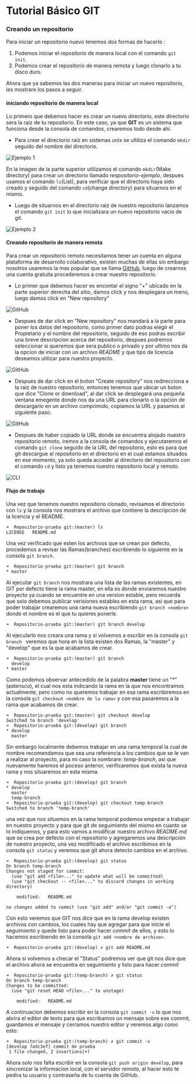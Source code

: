 # Tutorial Básico GIT

### Creando un repositorio

Para iniciar un repositorio nuevo tenemos dos formas de hacerlo :

1. Podemos iniciar el repositorio de manera local con el comando `git init`.
2. Podemos crear el repositorio de manera remota y luego clonarlo a tu disco duro.

Ahora que ya sabemos las dos maneras para iniciar un nuevo repositorio, les mostrare los pasos a seguir.

#### iniciando repositorio de manera local

Lo primero que debemos hacer es crear un nuevo directorio, este directorio sera la raíz de tu repositorio. En este caso, ya que **GIT** es un sistema que funciona desde la consola de comandos, crearemos todo desde ahí.

- Para crear el directorio raíz en sistemas unix se ultiliza el comando `mkdir` seguido del nombre del directorio.

![Ejemplo 1](image/console01.png "Creando repositorio 1")

En la imagen de la parte superior utilizamos el comando `mkdir`(Make directory) para crear un directorio llamado *respositorio-ejemplo*, despues usamos el comando `ls`(List), para verificar que el directorio haya sido creado y seguido del comando `cd`(change directory) para situarnos en el mismo.

- Luego de situarnos en el directorio raiz de nuestro repositorio lanzamos el comando `git init` lo que inicializara un nuevo repositorio vacio de git.

![Ejemplo 2](image/console02.png "Creando repositorio 2")

#### Creando repositorio de manera remota

Para crear un repositorio remoto necesitamos tener un cuenta en alguna plataforma de desarrollo colaborativo, existen muchas de ellas sin embargo nosotros usaremos la mas popular que se llama [GitHub](https://github.com/ "ir a github.com"), luego de crearnos una cuenta gratuita procederemos a crear nuestro repositorio.

- Lo primer que debemos hacer es encontar el signo "+" ubicado en la parte superior derecha del sitio, damos click y nos desplegara un menú, luego damos click en "New repository"

![GitHub](image/github01.png "Paso 1")

- Despues de dar click en "New repository" nos mandará a la parte para poner los datos del repositorio, como primer dato podras elegir el Propietario y el nombre del repositorio, seguido de eso podras escribir una breve descripcion acerca del repositorio, despues podremos seleccionar si queremos que sera publico o privado y por ultimo nos da la opcion de iniciar con un archivo *README* y que tipo de licencia deseamos utilizar para nuestro proyecto.

![GitHub](image/github02.png "Paso 2")

- Despues de dar click en el boton "Create repository" nos redirecciona a la raíz de nuestro repositorio, entonces tenemos que ubicar un boton que dice "Clone or download", al dar click se desplegará una pequeña ventana emegente donde nos da una URL para clonarlo o la opción de descargarlo en un archivo comprimido, copiamos la URL y pasamos al siguiente paso.

![GitHub](image/github03.png "Paso 3")

- Despues de haber copiado la URL donde se encuentra alojado nuestro repositorio remoto, iremos a la consola de comandos y ejecutaremos el comando `git clone` seguido de la URL del repositorio, esto es para que git descargue el repositorio en el directorio en el cual estamos situados en ese momento, ya solo queda acceder al directorio del repositorio con el comando `cd` y listo ya tenemos nuestro repositorio local y remoto.

![CLI](image/console03.png)

#### Flujo de trabajo

Una vez que tenemos nuestro repositorio clonado, revisamos el directorio con `ls` y la consola nos mostrara el archivo que contiene la descripcion de la licencia y el README.

~~~
➜  Repositorio-prueba git:(master) ls
LICENSE   README.md
~~~

Una vez verificado que esten los archivos que se crean por defecto, procedemos a revisar las Ramas(branches) escribiendo lo siguiente en la consola `git branch`.

~~~
➜  Repositorio-prueba git:(master) git branch
* master
~~~

Al ejecutar `git branch` nos mostrara una lista de las ramas existentes, en GIT por defecto tiene la rama master, en ella es donde enviaremos nuestro proyecto ya cuando se encuentre en una version estable, pero recuerda que solo debemos publicar verisiones estables en esta rama, asi que para poder trabajar crearemos una rama nueva escribiendo `git branch <nombre>` donde el nombre es el que tu quieres ponerle.

~~~
➜  Repositorio-prueba git:(master) git branch develop
~~~

Al ejecularlo nos creara una rama y si volvemos a escribir en la consola `git branch ` veremos que hora en la lista existen dos Ramas, la "master" y "develop" que es la que acabamos de crear.

~~~
➜  Repositorio-prueba git:(master) git branch
  develop
* master
~~~

Como podemos observar antecedido de la palabra **master** tiene un "\*" (asterisco), el cual nos esta indicando la rama en la que nos encontramos actualmente, pero como no queremos trabajar en esa rama escribiremos en la consola `git checkout <nombre de la rama>` y con esa pasaremos a la rama que acabamos de crear.

~~~
➜  Repositorio-prueba git:(master) git checkout develop
Switched to branch 'develop'
➜  Repositorio-prueba git:(develop) git branch
* develop
  master
~~~

Sin embargo localmente debemos trabajar en una rama temporal la cual de nombre recomendamos que sea una referencia a los cambios que se le van a realizar al proyecto, para mi caso la nombrare: *temp-branch*, asi que nuevamente haremos el poceso anterior, verificaremos que exista la nueva rama y nos situaremos en esta misma.

~~~
➜  Repositorio-prueba git:(develop) git branch
* develop
  master
  temp-branch
➜  Repositorio-prueba git:(develop) git checkout temp-branch
Switched to branch 'temp-branch'
~~~

una vez que nos situemos en la rama temporal podemos empezar a trabajar en nuestro proyecto y para que git de seguimiento del mismo en cuanto se lo indiquemos, y para esto vamos a modificar nuestro archivo *README.md* que se crea por defecto con el repositorio y agregaremos una descripción de nuestro proyecto, una vez modificado el archivo escribimos en la consola `git status` y veremos que git ahora detecto cambios en el archivo.

~~~
➜  Repositorio-prueba git:(develop) git status
On branch temp-branch
Changes not staged for commit:
  (use "git add <file>..." to update what will be committed)
  (use "git checkout -- <file>..." to discard changes in working directory)

	modified:   README.md

no changes added to commit (use "git add" and/or "git commit -a")
~~~

Con esto veremos que GIT nos dice que en la rama develop existen archivos con cambios, los cuales hay que agregar para que inicie el seguimiento y quede listo para poder hacer *commit* de ellos, y esto lo hacemos escribiendo en la consola `git add <nombre de archivo>`.

~~~
➜  Repositorio-prueba git:(develop) ✗ git add README.md
~~~

Ahora si volvemos a checar el "Status" podremos ver que git nos dice que el archivo ahora se encuentra en seguimiento y listo para hacer *commit*

~~~
➜  Repositorio-prueba git:(temp-branch) ✗ git status
On branch temp-branch
Changes to be committed:
  (use "git reset HEAD <file>..." to unstage)

	modified:   README.md
~~~

A continuacion debemos escribir en la consola `git commit -v` lo que nos abrira el editor de texto para que escribamos un mensaje sobre ese commit, guardamos el mensaje y cerramos nuestro editor y veremos algo como esto:

~~~
➜  Repositorio-prueba git:(temp-branch) ✗ git commit -v
[develop 7adc3ef] commit de prueba
 1 file changed, 2 insertions(+)
~~~

Ahora solo nos falta escribir en la consola `git push origin develop`, para sincronizar la informacion local, con el servidor remoto, al hacer esto te pedira tu usuario y contraseña de tu cuenta de GitHub.
